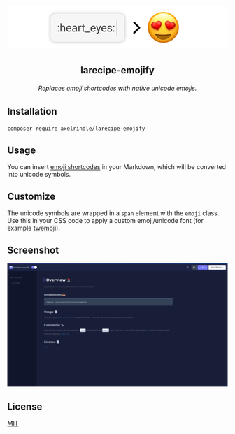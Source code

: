 <h6 align="center">
    <img src="logo.png">
</h6>
<h2 align="center">
    larecipe-emojify
</h2>
<h6 align="center">
    Replaces emoji shortcodes with native unicode emojis.
</h6>



## Installation

```bash
composer require axelrindle/larecipe-emojify
```

## Usage

You can insert [emoji shortcodes](https://www.webfx.com/tools/emoji-cheat-sheet/) in your Markdown, which will be converted into unicode symbols.

## Customize

The unicode symbols are wrapped in a `span` element with the `emoji` class. Use this in your CSS code to apply a custom emoji/unicode font (for example [twemoji](https://github.com/eosrei/twemoji-color-font)).

## Screenshot

![Screenshot](screenshot.png)

## License

[MIT](LICENSE)